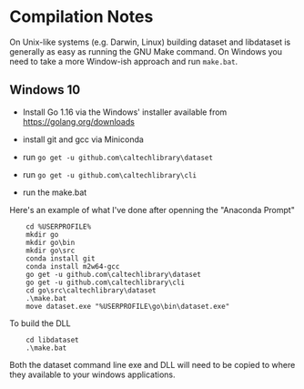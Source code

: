
# Compilation Notes

On Unix-like systems (e.g. Darwin, Linux) building dataset and libdataset is generally as easy as running the GNU Make command. On Windows you need to take a more Window-ish approach and run `make.bat`.

## Windows 10

+ Install Go 1.16 via the Windows' installer available from https://golang.org/downloads

+ install git and gcc via Miniconda
+ run `go get -u github.com\caltechlibrary\dataset`
+ run `go get -u github.com\caltechlibrary\cli`
+ run the make.bat 

Here's an example of what I've done after openning the "Anaconda Prompt"

```
    cd %USERPROFILE%
    mkdir go
    mkdir go\bin
    mkdir go\src
    conda install git
    conda install m2w64-gcc
    go get -u github.com\caltechlibrary\dataset
    go get -u github.com\caltechlibrary\cli
    cd go\src\caltechlibrary\dataset
    .\make.bat
    move dataset.exe "%USERPROFILE\go\bin\dataset.exe"
```

To build the DLL

```
    cd libdataset
    .\make.bat
```

Both the dataset command line exe and DLL will need to be copied
to where they available to your windows applications.

